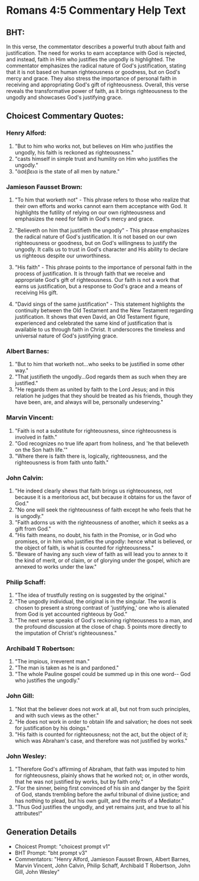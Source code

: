 # Romans 4:5 Commentary Help Text

## BHT:
In this verse, the commentator describes a powerful truth about faith and justification. The need for works to earn acceptance with God is rejected, and instead, faith in Him who justifies the ungodly is highlighted. The commentator emphasizes the radical nature of God's justification, stating that it is not based on human righteousness or goodness, but on God's mercy and grace. They also stress the importance of personal faith in receiving and appropriating God's gift of righteousness. Overall, this verse reveals the transformative power of faith, as it brings righteousness to the ungodly and showcases God's justifying grace.

## Choicest Commentary Quotes:
### Henry Alford:
1. "But to him who works not, but believes on Him who justifies the ungodly, his faith is reckoned as righteousness." 
2. "casts himself in simple trust and humility on Him who justifies the ungodly." 
3. "ἀσέβεια is the state of all men by nature."

### Jamieson Fausset Brown:
1. "To him that worketh not" - This phrase refers to those who realize that their own efforts and works cannot earn them acceptance with God. It highlights the futility of relying on our own righteousness and emphasizes the need for faith in God's mercy and grace.

2. "Believeth on him that justifieth the ungodly" - This phrase emphasizes the radical nature of God's justification. It is not based on our own righteousness or goodness, but on God's willingness to justify the ungodly. It calls us to trust in God's character and His ability to declare us righteous despite our unworthiness.

3. "His faith" - This phrase points to the importance of personal faith in the process of justification. It is through faith that we receive and appropriate God's gift of righteousness. Our faith is not a work that earns us justification, but a response to God's grace and a means of receiving His gift.

4. "David sings of the same justification" - This statement highlights the continuity between the Old Testament and the New Testament regarding justification. It shows that even David, an Old Testament figure, experienced and celebrated the same kind of justification that is available to us through faith in Christ. It underscores the timeless and universal nature of God's justifying grace.

### Albert Barnes:
1. "But to him that worketh not...who seeks to be justified in some other way." 
2. "That justifieth the ungodly...God regards them as such when they are justified."
3. "He regards them as united by faith to the Lord Jesus; and in this relation he judges that they should be treated as his friends, though they have been, are, and always will be, personally undeserving."

### Marvin Vincent:
1. "Faith is not a substitute for righteousness, since righteousness is involved in faith."
2. "God recognizes no true life apart from holiness, and 'he that believeth on the Son hath life.'"
3. "Where there is faith there is, logically, righteousness, and the righteousness is from faith unto faith."

### John Calvin:
1. "He indeed clearly shews that faith brings us righteousness, not because it is a meritorious act, but because it obtains for us the favor of God."
2. "No one will seek the righteousness of faith except he who feels that he is ungodly."
3. "Faith adorns us with the righteousness of another, which it seeks as a gift from God."
4. "His faith means, no doubt, his faith in the Promise, or in God who promises, or in him who justifies the ungodly: hence what is believed, or the object of faith, is what is counted for righteousness."
5. "Beware of having any such view of faith as will lead you to annex to it the kind of merit, or of claim, or of glorying under the gospel, which are annexed to works under the law."

### Philip Schaff:
1. "The idea of trustfully resting on is suggested by the original."
2. "The ungodly individual, the original is in the singular. The word is chosen to present a strong contrast of 'justifying,' one who is alienated from God is yet accounted righteous by God."
3. "The next verse speaks of God's reckoning righteousness to a man, and the profound discussion at the close of chap. 5 points more directly to the imputation of Christ's righteousness."

### Archibald T Robertson:
1. "The impious, irreverent man."
2. "The man is taken as he is and pardoned."
3. "The whole Pauline gospel could be summed up in this one word-- God who justifies the ungodly."

### John Gill:
1. "Not that the believer does not work at all, but not from such principles, and with such views as the other."
2. "He does not work in order to obtain life and salvation; he does not seek for justification by his doings."
3. "His faith is counted for righteousness; not the act, but the object of it; which was Abraham's case, and therefore was not justified by works."

### John Wesley:
1. "Therefore God's affirming of Abraham, that faith was imputed to him for righteousness, plainly shows that he worked not; or, in other words, that he was not justified by works, but by faith only."
2. "For the sinner, being first convinced of his sin and danger by the Spirit of God, stands trembling before the awful tribunal of divine justice; and has nothing to plead, but his own guilt, and the merits of a Mediator."
3. "Thus God justifies the ungodly, and yet remains just, and true to all his attributes!"


## Generation Details
- Choicest Prompt: "choicest prompt v1"
- BHT Prompt: "bht prompt v3"
- Commentators: "Henry Alford, Jamieson Fausset Brown, Albert Barnes, Marvin Vincent, John Calvin, Philip Schaff, Archibald T Robertson, John Gill, John Wesley"
